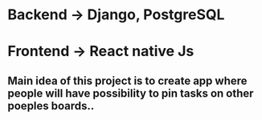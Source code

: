 # Backend -> Django, PostgreSQL
# Frontend -> React native Js

## Main idea of this project is to create app where people will have possibility to pin tasks on other poeples boards.. 